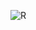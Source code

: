 ![R](https://github.com/boscovitte123/images/assets/147655662/b354297c-df28-4911-8203-2ad4317b98c1)
